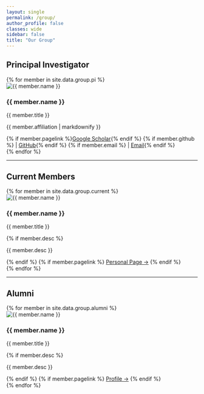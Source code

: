 ```yaml
---
layout: single
permalink: /group/
author_profile: false
classes: wide
sidebar: false
title: "Our Group"
---
```


## Principal Investigator
<div class="group-grid">
  {% for member in site.data.group.pi %}
  <div class="member-card pi">
    <img src="{{ member.photolink }}" alt="{{ member.name }}" class="member-photo">
    <h3>{{ member.name }}</h3>
    <p class="degree">{{ member.title }}</p>
    <p class="affiliation">{{ member.affiliation | markdownify }}</p>
    <div class="links">
      {% if member.pagelink %}<a href="{{ member.pagelink }}" target="_blank">Google Scholar</a>{% endif %}
      {% if member.github %} | <a href="{{ member.github }}" target="_blank">GitHub</a>{% endif %}
      {% if member.email %} | <a href="mailto:{{ member.email }}">Email</a>{% endif %}
    </div>
  </div>
  {% endfor %}
</div>

---

## Current Members
<div class="group-grid">
  {% for member in site.data.group.current %}
  <div class="member-card">
    <img src="{{ member.photolink }}" alt="{{ member.name }}" class="member-photo">
    <h3>{{ member.name }}</h3>
    <p class="degree">{{ member.title }}</p>
    {% if member.desc %}
      <p class="desc">{{ member.desc }}</p>
    {% endif %}
    {% if member.pagelink %}
      <a href="{{ member.pagelink }}" class="profile-link" target="_blank">Personal Page →</a>
    {% endif %}
  </div>
  {% endfor %}
</div>

---

## Alumni
<div class="group-grid">
  {% for member in site.data.group.alumni %}
  <div class="member-card alumni">
    <img src="{{ member.photolink }}" alt="{{ member.name }}" class="member-photo">
    <h3>{{ member.name }}</h3>
    <p class="degree">{{ member.title }}</p>
    {% if member.desc %}
      <p class="desc">{{ member.desc }}</p>
    {% endif %}
    {% if member.pagelink %}
      <a href="{{ member.pagelink }}" class="profile-link" target="_blank">Profile →</a>
    {% endif %}
  </div>
  {% endfor %}
</div>
